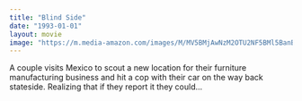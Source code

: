 ```yaml
---
title: "Blind Side"
date: "1993-01-01"
layout: movie
image: "https://m.media-amazon.com/images/M/MV5BMjAwNzM2OTU2NF5BMl5BanBnXkFtZTcwMzIyNjUyMQ@@._V1_SX300.jpg"
---
```


A couple visits Mexico to scout a new location for their furniture manufacturing business and hit a cop with their car on the way back stateside. Realizing that if they report it they could...
